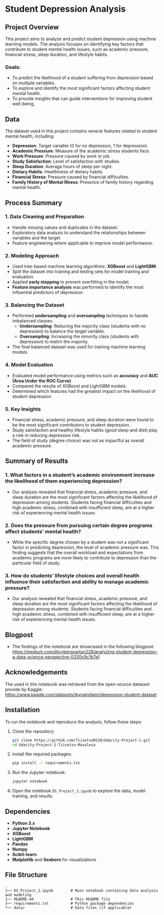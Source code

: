 # Student Depression Analysis

## Project Overview

This project aims to analyze and predict student depression using machine learning models. The analysis focuses on identifying key factors that contribute to student mental health issues, such as academic pressure, financial stress, sleep duration, and lifestyle habits.

### Goals:
- To predict the likelihood of a student suffering from depression based on multiple variables.
- To explore and identify the most significant factors affecting student mental health.
- To provide insights that can guide interventions for improving student well-being.

## Data
The dataset used in this project contains several features related to student mental health, including:
- **Depression**: Target variable (0 for no depression, 1 for depression).
- **Academic Pressure**: Measure of the academic stress students face.
- **Work Pressure**: Pressure caused by work or job.
- **Study Satisfaction**: Level of satisfaction with studies.
- **Sleep Duration**: Average hours of sleep per night.
- **Dietary Habits**: Healthiness of dietary habits.
- **Financial Stress**: Pressure caused by financial difficulties.
- **Family History of Mental Illness**: Presence of family history regarding mental health.

## Process Summary

### 1. **Data Cleaning and Preparation**
   - Handle missing values and duplicates in the dataset.
   - Exploratory data analysis to understand the relationships between variables and the target.
   - Feature engineering where applicable to improve model performance.

### 2. **Modeling Approach**
   - Used tree-based machine learning algorithms: **XGBoost** and **LightGBM**.
   - Split the dataset into training and testing sets for model training and evaluation.
   - Applied **early stopping** to prevent overfitting in the model.
   - **Feature importance analysis** was performed to identify the most influential predictors of depression.

### 3. **Balancing the Dataset**
   - Performed **undersampling** and **oversampling** techniques to handle imbalanced classes.
     - **Undersampling**: Reducing the majority class (students with no depression) to balance the target variable.
     - **Oversampling**: Increasing the minority class (students with depression) to match the majority.
   - The final balanced dataset was used for training machine learning models.

### 4. **Model Evaluation**
   - Evaluated model performance using metrics such as **accuracy** and **AUC (Area Under the ROC Curve)**.
   - Compared the results of XGBoost and LightGBM models.
   - Determined which features had the greatest impact on the likelihood of student depression.

### 5. **Key Insights**
   - Financial stress, academic pressure, and sleep duration were found to be the most significant contributors to student depression.
   - Study satisfaction and healthy lifestyle habits (good sleep and diet) play a role in reducing depression risk.
   - The field of study (degree choice) was not as impactful as overall academic pressure.

## Summary of Results

### 1. **What factors in a student’s academic environment increase the likelihood of them experiencing depression?**
   - Our analysis revealed that financial stress, academic pressure, and sleep duration are the most significant factors affecting the likelihood of depression among students. Students facing financial difficulties and high academic stress, combined with insufficient sleep, are at a higher risk of experiencing mental health issues.

### 2. **Does the pressure from pursuing certain degree programs affect students’ mental health?**
   - While the specific degree chosen by a student was not a significant factor in predicting depression, the level of academic pressure was. This finding suggests that the overall workload and expectations from academic programs are more likely to contribute to depression than the particular field of study.

### 3. **How do students’ lifestyle choices and overall health influence their satisfaction and ability to manage academic pressure?**
   - Our analysis revealed that financial stress, academic pressure, and sleep duration are the most significant factors affecting the likelihood of depression among students. Students facing financial difficulties and high academic stress, combined with insufficient sleep, are at a higher risk of experiencing mental health issues.

## Blogpost

- The findings of the notebook are showcased in the following blogpost: https://medium.com/@cyberspartan228/analyzing-student-depression-a-data-science-perspective-0330c9c1b7e1

## Acknowledgements

The used in this notebook was retrieved from the open-source datasest provide by Kaggle: https://www.kaggle.com/datasets/ikynahidwin/depression-student-dataset

## Installation

To run the notebook and reproduce the analysis, follow these steps:

1. Clone the repository:
   ```bash
   git clone https://github.com/TiisetsoM228/Udacity-Project-1.git
   cd Udacity-Project-1-Tiisetso-Masalesa
   ```

2. Install the required packages:
   ```bash
   pip install -r requirements.txt
   ```

3. Run the Jupyter notebook:
   ```bash
   jupyter notebook
   ```

4. Open the notebook `DS_Project_1.ipynb` to explore the data, model training, and results.

## Dependencies

- **Python 3.x**
- **Jupyter Notebook**
- **XGBoost**
- **LightGBM**
- **Pandas**
- **Numpy**
- **Scikit-learn**
- **Matplotlib** and **Seaborn** for visualizations

## File Structure

```
.
├── DS_Project_1.ipynb        # Main notebook containing data analysis and modeling
├── README.md                 # This README file
├── requirements.txt          # Python package dependencies
└── data/                     # Data files (if applicable)
```
